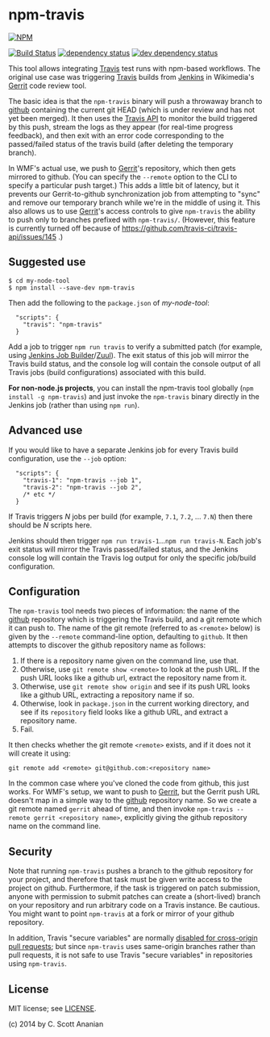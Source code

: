 # npm-travis
[![NPM][NPM1]][NPM2]

[![Build Status][1]][2] [![dependency status][3]][4] [![dev dependency status][5]][6]

This tool allows integrating [Travis] test runs with npm-based
workflows.  The original use case was triggering [Travis] builds
from [Jenkins] in Wikimedia's [Gerrit] code review tool.

The basic idea is that the `npm-travis` binary will push a throwaway
branch to [github] containing the current git HEAD (which is under
review and has not yet been merged). It then uses the [Travis API]
to monitor the build triggered by this push, stream the logs as
they appear (for real-time progress feedback), and then exit with
an error code corresponding to the passed/failed status of the
travis build (after deleting the temporary branch).

In WMF's actual use, we push to [Gerrit]'s repository, which then gets
mirrored to github.  (You can specify the `--remote` option to the
CLI to specify a particular push target.)  This adds a little bit
of latency, but it prevents our Gerrit-to-github synchronization job
from attempting to "sync" and remove our temporary branch while we're
in the middle of using it.  This also allows us to use [Gerrit]'s
access controls to give `npm-travis` the ability to push only to
branches prefixed with `npm-travis/`.  (However, this feature
is currently turned off because of
https://github.com/travis-ci/travis-api/issues/145 .)

## Suggested use
```
$ cd my-node-tool
$ npm install --save-dev npm-travis
```
Then add the following to the `package.json` of *my-node-tool*:
```
  "scripts": {
    "travis": "npm-travis"
  }
```

Add a job to trigger `npm run travis` to verify a submitted patch (for
example, using [Jenkins Job Builder]/[Zuul]).  The exit status of this
job will mirror the Travis build status, and the console log will
contain the console output of all Travis jobs (build configurations)
associated with this build.

**For non-node.js projects**, you can install the npm-travis tool globally
(`npm install -g npm-travis`) and just invoke the `npm-travis` binary
directly in the Jenkins job (rather than using `npm run`).

## Advanced use

If you would like to have a separate Jenkins job for every Travis
build configuration, use the `--job` option:
```
  "scripts": {
    "travis-1": "npm-travis --job 1",
    "travis-2": "npm-travis --job 2",
    /* etc */
  }
```
If Travis triggers *N* jobs per build (for example, `7.1`, `7.2`, ... `7.N`)
then there should be *N* scripts here.

Jenkins should then trigger `npm run travis-1`...`npm run travis-N`.
Each job's exit status will mirror the Travis passed/failed status,
and the Jenkins console log will contain the Travis log output for
only the specific job/build configuration.

## Configuration

The `npm-travis` tool needs two pieces of information: the name of
the [github] repository which is triggering the Travis build, and
a git remote which it can push to.  The name of the git remote
(referred to as `<remote>` below) is given by the `--remote`
command-line option, defaulting to `github`.  It then attempts to
discover the github repository name as follows:

1. If there is a repository name given on the command line, use that.
2. Otherwise, use `git remote show <remote>` to look at the push URL.
If the push URL looks like a github url, extract the repository name from it.
3. Otherwise, use `git remote show origin` and see if its push URL
looks like a github URL, extracting a repository name if so.
4. Otherwise, look in `package.json` in the current working directory, and see
if its `repository` field looks like a github URL, and extract a
repository name.
5. Fail.

It then checks whether the git remote `<remote>` exists, and if it
does not it will create it using:
```
git remote add <remote> git@github.com:<repository name>
```

In the common case where you've cloned the code from github, this just
works.  For WMF's setup, we want to push to [Gerrit], but the Gerrit
push URL doesn't map in a simple way to the [github] repository name.
So we create a git remote named `gerrit` ahead of time, and then
invoke `npm-travis --remote gerrit <repository name>`, explicitly
giving the github repository name on the command line.

## Security

Note that running `npm-travis` pushes a branch to the github
repository for your project, and therefore that task must be given
write access to the project on github.  Furthermore, if the task is
triggered on patch submission, anyone with permission to submit
patches can create a (short-lived) branch on your repository and run
arbitrary code on a Travis instance.  Be cautious.  You might want to
point `npm-travis` at a fork or mirror of your github repository.

In addition, Travis "secure variables" are normally
[disabled for cross-origin pull requests](http://blog.travis-ci.com/2013-06-10-secure-env-in-pull-requests/);
but since `npm-travis` uses same-origin branches rather than pull
requests, it is not safe to use Travis "secure variables" in
repositories using `npm-travis`.

## License

MIT license; see [LICENSE](./LICENSE).

(c) 2014 by C. Scott Ananian

[github]:  https://github.com
[Travis]:  https://travis-ci.org/
[Travis API]: http://docs.travis-ci.com/api/
[Jenkins]: https://www.mediawiki.org/wiki/Continuous_integration/Jenkins
[Gerrit]:  https://www.mediawiki.org/wiki/Gerrit
[Jenkins Job Builder]: https://www.mediawiki.org/wiki/Continuous_integration/Jenkins_job_builder
[Zuul]:    https://www.mediawiki.org/wiki/Continuous_integration/Zuul

[NPM1]: https://nodei.co/npm/npm-travis.png
[NPM2]: https://nodei.co/npm/npm-travis/

[1]: https://travis-ci.org/cscott/npm-travis.svg
[2]: https://travis-ci.org/cscott/npm-travis
[3]: https://david-dm.org/cscott/npm-travis.svg
[4]: https://david-dm.org/cscott/npm-travis
[5]: https://david-dm.org/cscott/npm-travis/dev-status.svg
[6]: https://david-dm.org/cscott/npm-travis#info=devDependencies
